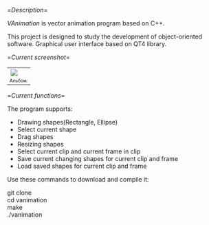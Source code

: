 =*Description*=

*VAnimation* is vector animation program based on C++. 

This project is designed to study the development of object-oriented software.
Graphical user interface based on QT4 library.

=*Current screenshot*=

<table style="width:auto;"><tr><td><a href="http://picasaweb.google.com/lh/photo/2y-YBwCwrPYCX2AXuC4B5A?feat=embedwebsite"><img src="http://lh6.ggpht.com/_TKjTbeGau9M/TS_SA4BnEhI/AAAAAAAAAHE/cU5adbTLTbw/s640/%D0%A1%D0%BD%D0%B8%D0%BC%D0%BE%D0%BA-MainWindow.png" /></a></td></tr><tr><td style="font-family:arial,sans-serif; font-size:11px; text-align:right">Альбом: <a href="http://picasaweb.google.com/lh/sredir?uname=rezistenz&target=ALBUM&id=5520350981317082737&feat=embedwebsite"></a></td></tr></table>

=*Current functions*=

The program supports:
  * Drawing shapes(Rectangle, Ellipse)
  * Select current shape
  * Drag shapes
  * Resizing shapes 
  * Select current clip and current frame in clip
  * Save current changing shapes for current clip and frame
  * Load saved shapes for current clip and frame

Use these commands to download and compile it:

git clone  
cd vanimation  
make  
./vanimation  
